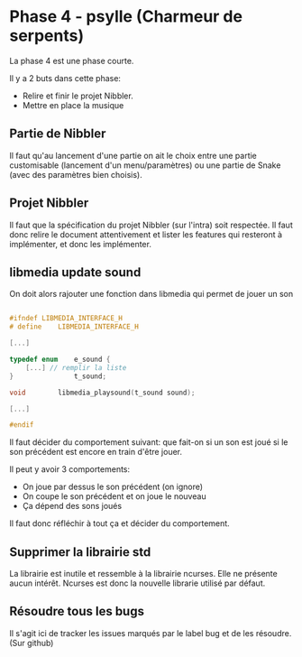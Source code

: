# Phase 4 - psylle (Charmeur de serpents)

La phase 4 est une phase courte.

Il y a 2 buts dans cette phase:

- Relire et finir le projet Nibbler.
- Mettre en place la musique

## Partie de Nibbler

Il faut qu'au lancement d'une partie on ait le choix entre une partie customisable (lancement d'un menu/paramètres) ou une partie de Snake (avec des paramètres bien choisis).

## Projet Nibbler

Il faut que la spécification du projet Nibbler (sur l'intra) soit respectée. Il faut donc relire le document attentivement et lister les features qui resteront à implémenter, et donc les implémenter.

## libmedia update sound

On doit alors rajouter une fonction dans libmedia qui permet de jouer un son

```h

#ifndef LIBMEDIA_INTERFACE_H
# define	LIBMEDIA_INTERFACE_H

[...]

typedef enum	e_sound {
	[...] // remplir la liste
}				t_sound;

void		libmedia_playsound(t_sound sound);

[...]

#endif

```

Il faut décider du comportement suivant: que fait-on si un son est joué si le son précédent est encore en train d'être jouer.

Il peut y avoir 3 comportements:

- On joue par dessus le son précédent (on ignore)
- On coupe le son précédent et on joue le nouveau
- Ça dépend des sons joués

Il faut donc réfléchir à tout ça et décider du comportement.

## Supprimer la librairie std

La librairie est inutile et ressemble à la librairie ncurses. Elle ne présente aucun intérêt.
Ncurses est donc la nouvelle librarie utilisé par défaut.

## Résoudre tous les bugs

Il s'agit ici de tracker les issues marqués par le label bug et de les résoudre. (Sur github)
 